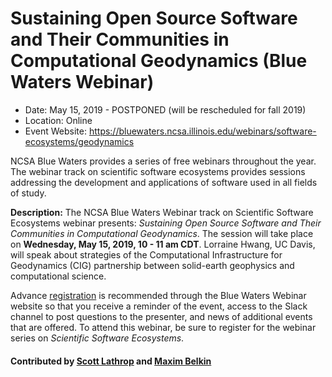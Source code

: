 # Sustaining Open Source Software and Their Communities in Computational Geodynamics (Blue Waters Webinar)

- Date: May 15, 2019 - POSTPONED (will be rescheduled for fall 2019)
- Location: Online
- Event Website: https://bluewaters.ncsa.illinois.edu/webinars/software-ecosystems/geodynamics

NCSA Blue Waters provides a series of free webinars throughout the year.  The webinar track on scientific software ecosystems provides sessions addressing the development and applications of software used in all fields of study.  

**Description:**  The NCSA Blue Waters Webinar track on Scientific Software Ecosystems webinar presents: *Sustaining Open Source Software and Their Communities in Computational Geodynamics*.  The session will take place on **Wednesday, May 15, 2019, 10 - 11 am CDT**.  Lorraine Hwang, UC Davis, will speak about strategies of the Computational Infrastructure for Geodynamics (CIG) partnership between solid-earth geophysics and computational science. 

Advance [registration](https://bluewaters.ncsa.illinois.edu/webinars/registration) is recommended through the Blue Waters Webinar website so that you receive a reminder of the event, access to the Slack channel to post questions to the presenter, and news of additional events that are offered. To attend this webinar, be sure to register for the webinar series on *Scientific Software Ecosystems*.

#### Contributed by [Scott Lathrop](https://github.com/scottlathrop "Scott Lathrop GitHub Profile") and [Maxim Belkin](https://github.com/maxim-belkin "Maxim Belkin GitHub Profile")

<!---
Publish: yes
RSS update: 2019-04-29
Categories: Community
Topics: projects and organizations
Tags: webinar
Level: 2
Prerequisites: default
Aggregate: none
--->
